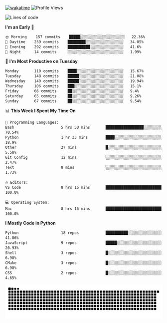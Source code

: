 [![wakatime](https://wakatime.com/badge/user/b920b284-3cde-4cd4-b72e-f7f22d050b16.svg)](https://wakatime.com/@b920b284-3cde-4cd4-b72e-f7f22d050b16)
![Profile Views](http://img.shields.io/badge/Profile%20Views-4586-blue)
<!--START_SECTION:waka-->
![Lines of code](https://img.shields.io/badge/From%20Hello%20World%20I%27ve%20Written--775%20Thousand%20lines%20of%20code-blue)

**I'm an Early 🐤** 

```text
🌞 Morning    157 commits    █████░░░░░░░░░░░░░░░░░░░░   22.36% 
🌆 Daytime    239 commits    ████████░░░░░░░░░░░░░░░░░   34.05% 
🌃 Evening    292 commits    ██████████░░░░░░░░░░░░░░░   41.6% 
🌙 Night      14 commits     ░░░░░░░░░░░░░░░░░░░░░░░░░   1.99%

```
📅 **I'm Most Productive on Tuesday** 

```text
Monday       110 commits    ████░░░░░░░░░░░░░░░░░░░░░   15.67% 
Tuesday      148 commits    █████░░░░░░░░░░░░░░░░░░░░   21.08% 
Wednesday    140 commits    █████░░░░░░░░░░░░░░░░░░░░   19.94% 
Thursday     106 commits    ███░░░░░░░░░░░░░░░░░░░░░░   15.1% 
Friday       66 commits     ██░░░░░░░░░░░░░░░░░░░░░░░   9.4% 
Saturday     65 commits     ██░░░░░░░░░░░░░░░░░░░░░░░   9.26% 
Sunday       67 commits     ██░░░░░░░░░░░░░░░░░░░░░░░   9.54%

```


📊 **This Week I Spent My Time On** 

```text
💬 Programming Languages: 
Bash                     5 hrs 50 mins       █████████████████░░░░░░░░   70.54% 
Python                   1 hr 33 mins        ████░░░░░░░░░░░░░░░░░░░░░   18.9% 
Other                    27 mins             █░░░░░░░░░░░░░░░░░░░░░░░░   5.58% 
Git Config               12 mins             ░░░░░░░░░░░░░░░░░░░░░░░░░   2.47% 
Text                     8 mins              ░░░░░░░░░░░░░░░░░░░░░░░░░   1.73%

🔥 Editors: 
VS Code                  8 hrs 16 mins       █████████████████████████   100.0%

💻 Operating System: 
Mac                      8 hrs 16 mins       █████████████████████████   100.0%

```

**I Mostly Code in Python** 

```text
Python                   18 repos            ██████████░░░░░░░░░░░░░░░   41.86% 
JavaScript               9 repos             █████░░░░░░░░░░░░░░░░░░░░   20.93% 
Shell                    3 repos             █░░░░░░░░░░░░░░░░░░░░░░░░   6.98% 
CMake                    3 repos             █░░░░░░░░░░░░░░░░░░░░░░░░   6.98% 
CSS                      2 repos             █░░░░░░░░░░░░░░░░░░░░░░░░   4.65%

```



<!--END_SECTION:waka-->
![Snake animation](https://raw.githubusercontent.com/timmypidashev/timmypidashev/main/commits.svg)
